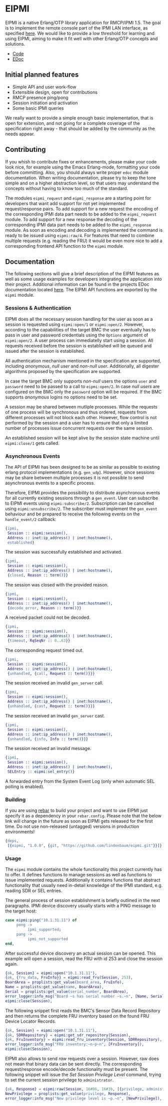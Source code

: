 EIPMI
=====

EIPMI is a native Erlang/OTP library application for RMCP/IPMI 1.5. The goal is
to implement the remote console part of the IPMI LAN interface, as specified
[here](http://www.intel.com/design/servers/ipmi/spec.htm). We would like to
provide a low threshold for learning and using EIPMI, aiming to make it fit well
with other Erlang/OTP concepts and solutions.

* [Code](http://github.com/lindenbaum/eipmi)
* [EDoc](http://lindenbaum.github.com/eipmi)

Initial planned features
------------------------

* Simple API and user work-flow
* Extensible design, open for contributions
* RMCP presence ping/pong
* Session initiation and activation
* Some basic IPMI queries

We really want to provide a simple enough basic implementation, that is open
for extension, and not going for a complete coverage of the specification right
away - that should be added by the community as the needs appear.

Contributing
------------

If you whish to contribute fixes or enhancements, please make your code look
nice, for example using the Emacs Erlang-mode, formatting your code before
committing. Also, you should always write proper `edoc` module documentation.
When writing documentation, please try to keep the tone simple and on a higher
abstraction level, so that users may understand the concepts without having to
know too much of the standard.

The modules `eipmi_request` and `eipmi_response` are a starting point for
developers that want add support for not yet implemented request/response pairs.
To add support for a new request the encoding of the corresponding IPMI data
part needs to be added to the `eipmi_request` module. To add support for a new
response the decoding of the corresponding IPMI data part needs to be added to
the `eipmi_response` module. As soon as encoding and decoding is implemented the
command is ready to be issued using `eipmi:raw/4`. For features that need to
combine multiple requests (e.g. reading the FRU) it would be even more nice to
add a corresponding frontend API function to the `eipmi` module.

Documentation
-------------

The following sections will give a brief description of the EIPMI features as
well as some usage examples for developers integrating the application into
their project. Additional information can be found in the projects EDoc
documentation located [here](http://lindenbaum.github.com/eipmi/). The EIPMI
API functions are exported by the `eipmi` module.

### Sessions &amp; Authentication

EIPMI does all the necessary session handling for the user as soon as a session
is requested using `eipmi:open/1` or `eipmi:open/2`. However, according to the
capabilities of the target BMC the user eventually has to pass in user and
password credentials using the `Options` argument of `eipmi:open/2`. A user
process can immediatelly start using a session. All requests received before the
session is established will be queued and issued after the session is
established.

All authentication mechanism mentioned in the specification are supported,
including *anonymous*, *null user* and *non-null user*. Additionally, all
digester algorithms proposed by the specification are supported.

In case the target BMC only supports *non-null* users the options `user` and
`password` need to be passed to a call to `eipmi:open/2`. In case *null users*
are configured on the BMC only the `password` option will be required. If the
BMC supports *anonymous* logins no options need to be set.

A session may be shared between mutliple processes. While the requests of one
process will be synchronous and thus ordered, requests from different processes
will not block each other. However, flow control is not performed by the session
and a user has to ensure that only a limited number of processes issue
concurrent requests over the same session.

An established session will be kept alive by the session state machine until
`eipmi:close/1` gets called.

### Asynchronous Events

The API of EIPMI has been designed to be as similar as possible to existing
erlang protocol implementations (e.g. `gen_udp`). However, since sessions may be
share between multiple processes it is not possible to send asynchronous events
to a specific process.

Therefore, EIPMI provides the possibility to distribute asynchronous events for
all currently existing sessions through a `gen_event`. User can subscribe to
EIPMI events using `eipmi:subscribe/2`. Subscription can be cancelled using
`eipmi:unsubscribe/2`. The subscriber must implement the `gen_event` behaviour
and be prepared to receive the following events on the `handle_event/2`
callback:

```erlang
{ipmi,
 Session :: eipmi:session(),
 Address :: inet:ip_address() | inet:hostname(),
 established}
```
The session was successfully established and activated.
```erlang
{ipmi,
 Session :: eipmi:session(),
 Address :: inet:ip_address() | inet:hostname(),
 {closed, Reason :: term()}}
```
The session was closed with the provided reason.
```erlang
{ipmi,
 Session :: eipmi:session(),
 Address :: inet:ip_address() | inet:hostname(),
 {decode_error, Reason :: term()}}
```
A received packet could not be decoded.
```erlang
{ipmi,
 Session :: eipmi:session(),
 Address :: inet:ip_address() | inet:hostname(),
 {timeout, RqSeqNr :: 0..63}}
```
The corresponding request timed out.
```erlang
{ipmi,
 Session :: eipmi:session(),
 Address :: inet:ip_address() | inet:hostname(),
 {unhandled, {call, Request :: term()}}}
```
The session received an invalid `gen_server` call.
```erlang
{ipmi,
 Session :: eipmi:session(),
 Address :: inet:ip_address() | inet:hostname(),
 {unhandled, {cast, Request :: term()}}}
```
The session received an invalid `gen_server` cast.
```erlang
{ipmi,
 Session :: eipmi:session(),
 Address :: inet:ip_address() | inet:hostname(),
 {unhandled, {info, Info :: term()}}}
```
The session received an invalid message.
```erlang
{ipmi,
 Session :: eipmi:session(),
 Address :: inet:ip_address() | inet:hostname(),
 SELEntry :: eipmi:sel_entry()}
```
A forwarded entry from the System Event Log (only when automatic SEL polling is
enabled).

### Building

If you are using [rebar](http://github.com/basho/rebar) to build your project
and want to use EIPMI just specify it as a dependency in your `rebar.config`.
Please note that the below link will change in the future as soon as EIPMI gets
released for the first time. Do not use non-released (untagged) versions in
production environments!

```erlang
{deps,
 [{eipmi, "1.0.0", {git, "https://github.com/lindenbaum/eipmi.git"}}]}.
```

### Usage

The `eipmi` module contains the whole functionality this project currently has
to offer. It defines functions to manage sessions as well as functions to issue
implemented requests. Additionally it contains functions that abstract
functionality that usually need in-detail knowledge of the IPMI standard, e.g.
reading SDR or SEL entries.

The general process of session establishment is briefly outlined in the next
paragraphs. IPMI device discovery usually starts with a PING message to the
target host:

```erlang
case eipmi:ping("10.1.31.11") of
     pong ->
          ipmi_supported;
     pang ->
          ipmi_not_supported
end,
```

After successful device discovery an actual session can be opened. This example
will open a session, read the FRU with id 253 and close the session again.

```erlang
{ok, Session} = eipmi:open("10.1.31.11"),
{ok, {fru_data, FruInfo}} = eipmi:read_fru(Session, 253),
BoardArea = proplists:get_value(board_area, FruInfo),
Name = proplists:get_value(name, BoardArea),
Serial = proplists:get_value(serial_number, BoardArea),
error_logger:info_msg("Board ~s has serial number ~s.~n", [Name, Serial]),
eipmi:close(Session),
```

The following snippet first reads the BMC's Sensor Data Record Repository and
then returns the complete FRU inventory based on the found FRU Device Locator
Records.

```erlang
{ok, Session} = eipmi:open("10.1.31.11"),
{ok, SDRRepository} = eipmi:get_sdr_repository(Session),
{ok, FruInventory} = eipmi:read_fru_inventory(Session, SDRRepository),
error_logger:info_msg("FRU inventory:~n~p~n", [FruInventory]),
eipmi:close(Session),
```

EIPMI also allows to send *raw* requests over a session. However, raw does not
mean that binary data can be sent directly. The corresponding request/response
encode/decode functionality must be present. The following snippet will issue
the *Set Session Privilege Level* command, trying to set the current session
privilege to `administrator`.

```erlang
{ok, Response} = eipmi:raw(Session, 16#06, 16#3b, [{privilege, administrator}]),
NewPrivilege = proplists:get_value(privilege, Response),
error_logger:info_msg("New privilege level is ~p.~n", [NewPrivilege]),
```

